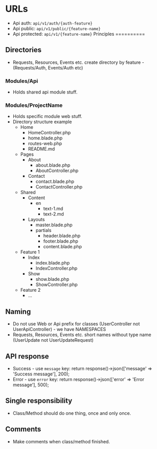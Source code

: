 URLs
==========
- Api auth: `api/v1/auth/{auth-feature}`
- Api public: `api/v1/public/{feature-name}`
- Api protected: `api/v1/{feature-name}`
Principles
==========
## Directories
- Requests, Resources, Events etc. create directory by feature - (Requests/Auth, Events/Auth etc)
### Modules/Api
-  Holds shared api module stuff.
### Modules/ProjectName
-  Holds specific module web stuff.
- Directory structure example
   - Home
      - HomeController.php
      - home.blade.php
      - routes-web.php
      - README.md
   - Pages
      - About
         - about.blade.php
         - AboutController.php
      - Contact
         - contact.blade.php
         - ContactController.php
   - Shared
      - Content
         - en
            - text-1.md
            - text-2.md
      - Layouts
         - master.blade.php
         - partials
            - header.blade.php
            - footer.blade.php
            - content.blade.php
   - Feature 1
      - Index
         - index.blade.php
         - IndexController.php
      - Show
         - show.blade.php
         - ShowController.php
   - Feature 2
      - ...
## Naming
- Do not use Web or Api prefix for classes (UserController not UserApiController) - we have NAMESPACES
- Requests, Resources, Events etc. short names without type name (UserUpdate not UserUpdateRequest) 
## API response
- Success - use `message` key: return response()->json(['message' => 'Success message'], 200);
- Error - use `error` key: return response()->json(['error' => 'Error message'], 500);
## Single responsibility
- Class/Method should do one thing, once and only once.
## Comments
- Make comments when class/method finished.